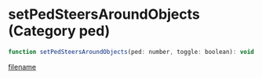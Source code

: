 # setPedSteersAroundObjects (Category ped)

```js
function setPedSteersAroundObjects(ped: number, toggle: boolean): void
```

[filename](setPedSteersAroundObjects_m.md ':include')